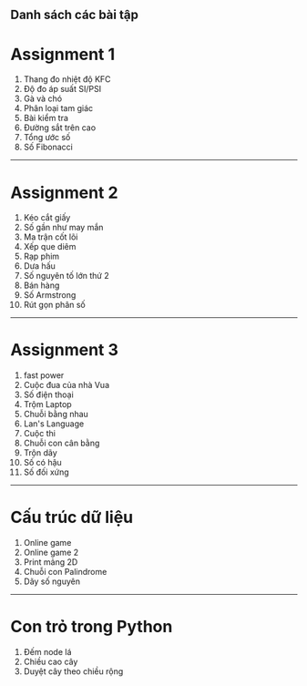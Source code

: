 
## Danh sách các bài tập

# Assignment 1
1. Thang đo nhiệt độ KFC
2. Độ đo áp suất SI/PSI
3. Gà và chó
4. Phân loại tam giác
5. Bài kiểm tra
6. Đường sắt trên cao
7. Tổng ước số
8. Số Fibonacci
---
# Assignment 2
1. Kéo cắt giấy
2. Số gần như may mắn
3. Ma trận cốt lõi
4. Xếp que diêm
5. Rạp phim
6. Dưa hấu
7. Số nguyên tố lớn thứ 2
8. Bán hàng
9. Số Armstrong
10. Rút gọn phân số
---
# Assignment 3
1. fast power
2. Cuộc đua của nhà Vua
3. Số điện thoại
4. Trộm Laptop
5. Chuỗi bằng nhau
6. Lan's Language
7. Cuộc thi
8. Chuỗi con cân bằng
9. Trộn dãy
10. Số có hậu
11. Số đối xứng
---
# Cấu trúc dữ liệu
1. Online game
2. Online game 2
3. Print mảng 2D
4. Chuỗi con Palindrome
5. Dãy số nguyên
---
# Con trỏ trong Python
1. Đếm node lá
2. Chiều cao cây
3. Duyệt cây theo chiều rộng
